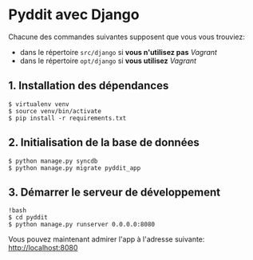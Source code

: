 # Pyddit avec Django

Chacune des commandes suivantes supposent que vous vous trouviez:

* dans le répertoire ```src/django``` si **vous n'utilisez pas** *Vagrant*
* dans le répertoire ```opt/django``` si **vous utilisez** *Vagrant*

## 1. Installation des dépendances

    $ virtualenv venv
    $ source venv/bin/activate
    $ pip install -r requirements.txt

## 2. Initialisation de la base de données

    $ python manage.py syncdb
    $ python manage.py migrate pyddit_app

## 3. Démarrer le serveur de développement

    !bash
    $ cd pyddit
    $ python manage.py runserver 0.0.0.0:8080

Vous pouvez maintenant admirer l'app à l'adresse suivante: [http://localhost:8080](http://localhost:8080)
